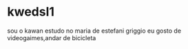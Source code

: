 # kwedsl1
sou o kawan 
estudo no maria de estefani griggio
eu gosto de videogaimes,andar de bicicleta
